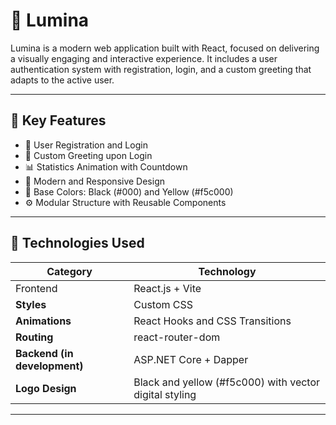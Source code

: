 # 🌟 Lumina

Lumina is a modern web application built with React, focused on delivering a visually engaging and interactive experience.
It includes a user authentication system with registration, login, and a custom greeting that adapts to the active user.

---

## 🚀 Key Features

- 🔐 User Registration and Login
- 🙋 Custom Greeting upon Login
- 📊 Statistics Animation with Countdown
- 💫 Modern and Responsive Design
- 🎨 Base Colors: Black (#000) and Yellow (#f5c000)
- ⚙️ Modular Structure with Reusable Components

---

## 🧩 Technologies Used

| Category | Technology |
|------------|-------------|
| Frontend | React.js + Vite |
| **Styles** | Custom CSS |
| **Animations** | React Hooks and CSS Transitions |
| **Routing** | react-router-dom |
| **Backend (in development)** | ASP.NET Core + Dapper |
| **Logo Design** | Black and yellow (#f5c000) with vector digital styling |

---